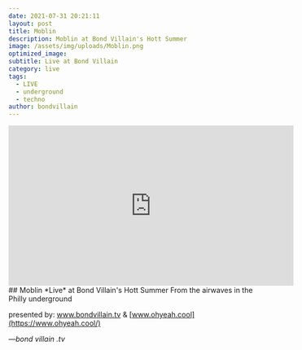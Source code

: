 ```yaml
---
date: 2021-07-31 20:21:11
layout: post
title: Moblin
description: Moblin at Bond Villain's Hott Summer
image: /assets/img/uploads/Moblin.png
optimized_image:
subtitle: Live at Bond Villain
category: live
tags:
  - LIVE
  - underground
  - techno
author: bondvillain
---
```

<iframe width="560" height="315" src="https://www.youtube.com/embed/MC3ke3QDYrA" title="YouTube video player" frameborder="0" allow="accelerometer; autoplay; clipboard-write; encrypted-media; gyroscope; picture-in-picture" allowfullscreen></iframe>
## Moblin *Live* at Bond Villain's Hott Summer
From the airwaves in the Philly underground

presented by:
www.bondvillain.tv
&
[www.ohyeah.cool](https://www.ohyeah.cool/)


<cite>&mdash;bond villain .tv</cite>
